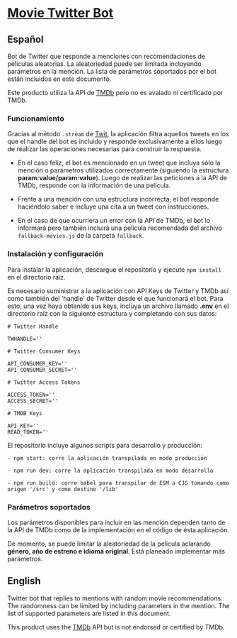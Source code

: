 # [Movie Twitter Bot](https://twitter.com/MovieDispenser)

## Español

Bot de Twitter que responde a menciones con recomendaciones de películas aleatorias. La aleatoriedad puede ser limitada incluyendo parámetros en la mención. La lista de parámetros soportados por el bot están incluidos en este documento.

Este producto utiliza la API de [TMDb](https://www.themoviedb.org/) pero no es avalado ni certificado por TMDb.

### Funcionamiento

Gracias al método `.stream` de [Twit](https://www.npmjs.com/package/twit), la aplicación filtra aquellos tweets en los que el handle del bot es incluido y responde exclusivamente a ellos luego de realizar las operaciones necesarias para construir la respuesta.

- En el caso feliz, el bot es mencionado en un tweet que incluya sólo la mención o parámetros utilizados correctamente (siguiendo la estructura **param:value/param:value**). Luego de realizar las peticiones a la API de TMDb, responde con la información de una película.

- Frente a una mención con una estructura incorrecta, el bot responde haciéndolo saber e incluye una cita a un tweet con instrucciones.

- En el caso de que ocurriera un error con la API de TMDb, el bot lo informará pero también incluirá una película recomendada del archivo `fallback-movies.js` de la carpeta `fallback`.


### Instalación y configuración

Para instalar la aplicación, descargue el repositorio y ejecute `npm install` en el directorio raíz.

Es necesario suministrar a la aplicación con API Keys de Twitter y TMDb así como también del 'handle' de Twitter desde el que funcionará el bot. Para esto, una vez haya obtenido sus keys, incluya un archivo llamado **.env** en el directorio raíz con la siguiente estructura y completando con sus datos:

```
# Twitter Handle

TWHANDLE=''

# Twitter Consumer Keys

API_CONSUMER_KEY=''
API_CONSUMER_SECRET=''

# Twitter Access Tokens

ACCESS_TOKEN=''
ACCESS_SECRET=''

# TMDB Keys

API_KEY=''
READ_TOKEN=''
```

El repositorio incluye algunos scripts para desarrollo y producción:

```
- npm start: corre la aplicación transpilada en modo producción

- npm run dev: corre la aplicación transpilada en modo desarrollo

- npm run build: corre babel para transpilar de ESM a CJS tomando como origen '/src' y como destino '/lib'
```

### Parámetros soportados 

Los parámetros disponibles para incluir en las mención dependen tanto de la API de TMDb como de la implementación en el código de ésta aplicación.

De momento, se puede limitar la aleatoriedad de la película aclarando **género, año de estreno e idioma original**. Está planeado implementar más parámetros.


## English

Twitter bot that replies to mentions with random movie recommendations. The randomness can be limited by including parameters in the mention. The list of supported parameters are listed in this document.

This product uses the [TMDb](https://www.themoviedb.org/) API but is not endorsed or certified by TMDb.
